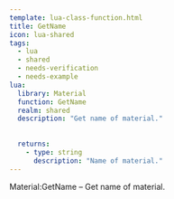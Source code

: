 ```yaml
---
template: lua-class-function.html
title: GetName
icon: lua-shared
tags:
  - lua
  - shared
  - needs-verification
  - needs-example
lua:
  library: Material
  function: GetName
  realm: shared
  description: "Get name of material."
  
  
  returns:
    - type: string
      description: "Name of material."
---
```


<div class="lua__search__keywords">
Material:GetName &#x2013; Get name of material.
</div>

